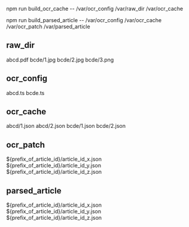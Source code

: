 npm run build_ocr_cache -- /var/ocr_config /var/raw_dir /var/ocr_cache

npm run build_parsed_article -- /var/ocr_config /var/ocr_cache /var/ocr_patch /var/parsed_article

## raw_dir

abcd.pdf
bcde/1.jpg
bcde/2.jpg
bcde/3.png

## ocr_config
abcd.ts
bcde.ts

## ocr_cache
abcd/1.json
abcd/2.json
bcde/1.json
bcde/2.json

## ocr_patch
${prefix_of_article_id}/article_id_x.json
${prefix_of_article_id}/article_id_y.json
${prefix_of_article_id}/article_id_z.json

## parsed_article
${prefix_of_article_id}/article_id_x.json
${prefix_of_article_id}/article_id_y.json
${prefix_of_article_id}/article_id_z.json